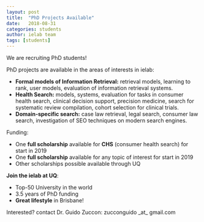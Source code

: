 ```yaml
---
layout: post
title:  "PhD Projects Available"
date:   2018-08-31
categories: students
author: ielab team
tags: [students]
---
```


We are recruiting PhD students!

PhD projects are available in the areas of interests in ielab:

 * **Formal models of Information Retrieval:** retrieval models, learning to rank, user models, evaluation of information retrieval systems.
 * **Health Search:** models, systems, evaluation for tasks in consumer health search, clinical decision support, precision medicine, search for systematic review compilation, cohort selection for clinical trials.
 * **Domain-specific search:** case law retrieval, legal search, consumer law search, investigation of SEO techniques on modern search engines.
 
Funding:

 * One **full scholarship** available for **CHS** (consumer health search) for start in 2019
 * One **full scholarship** available for any topic of interest for start in 2019
 * Other scholarships possible available through UQ
 
**Join the ielab at UQ**:

 * Top-50 University in the world
 * 3.5 years of PhD funding
 * **Great lifestyle** in Brisbane!  
 
Interested? contact Dr. Guido Zuccon: zucconguido \_at\_ gmail.com
